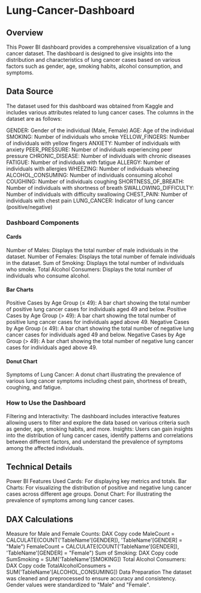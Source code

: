 # Lung-Cancer-Dashboard

## Overview
This Power BI dashboard provides a comprehensive visualization of a lung cancer dataset. The dashboard is designed to give insights into the distribution and characteristics of lung cancer cases based on various factors such as gender, age, smoking habits, alcohol consumption, and symptoms.

## Data Source
The dataset used for this dashboard was obtained from Kaggle and includes various attributes related to lung cancer cases. The columns in the dataset are as follows:

GENDER: Gender of the individual (Male, Female)
AGE: Age of the individual
SMOKING: Number of individuals who smoke
YELLOW_FINGERS: Number of individuals with yellow fingers
ANXIETY: Number of individuals with anxiety
PEER_PRESSURE: Number of individuals experiencing peer pressure
CHRONIC_DISEASE: Number of individuals with chronic diseases
FATIGUE: Number of individuals with fatigue
ALLERGY: Number of individuals with allergies
WHEEZING: Number of individuals wheezing
ALCOHOL_CONSUMING: Number of individuals consuming alcohol
COUGHING: Number of individuals coughing
SHORTNESS_OF_BREATH: Number of individuals with shortness of breath
SWALLOWING_DIFFICULTY: Number of individuals with difficulty swallowing
CHEST_PAIN: Number of individuals with chest pain
LUNG_CANCER: Indicator of lung cancer (positive/negative)
### Dashboard Components
 #### Cards
Number of Males: Displays the total number of male individuals in the dataset.
Number of Females: Displays the total number of female individuals in the dataset.
Sum of Smoking: Displays the total number of individuals who smoke.
Total Alcohol Consumers: Displays the total number of individuals who consume alcohol.
#### Bar Charts
Positive Cases by Age Group (≤ 49): A bar chart showing the total number of positive lung cancer cases for individuals aged 49 and below.
Positive Cases by Age Group (> 49): A bar chart showing the total number of positive lung cancer cases for individuals aged above 49.
Negative Cases by Age Group (≤ 49): A bar chart showing the total number of negative lung cancer cases for individuals aged 49 and below.
Negative Cases by Age Group (> 49): A bar chart showing the total number of negative lung cancer cases for individuals aged above 49.
#### Donut Chart
Symptoms of Lung Cancer: A donut chart illustrating the prevalence of various lung cancer symptoms including chest pain, shortness of breath, coughing, and fatigue.
### How to Use the Dashboard
Filtering and Interactivity: The dashboard includes interactive features allowing users to filter and explore the data based on various criteria such as gender, age, smoking habits, and more.
Insights: Users can gain insights into the distribution of lung cancer cases, identify patterns and correlations between different factors, and understand the prevalence of symptoms among the affected individuals.
## Technical Details
Power BI Features Used
Cards: For displaying key metrics and totals.
Bar Charts: For visualizing the distribution of positive and negative lung cancer cases across different age groups.
Donut Chart: For illustrating the prevalence of symptoms among lung cancer cases.
 ## DAX Calculations
Measure for Male and Female Counts:
DAX
Copy code
MaleCount = CALCULATE(COUNT('TableName'[GENDER]), 'TableName'[GENDER] = "Male")
FemaleCount = CALCULATE(COUNT('TableName'[GENDER]), 'TableName'[GENDER] = "Female")
Sum of Smoking:
DAX
Copy code
SumSmoking = SUM('TableName'[SMOKING])
Total Alcohol Consumers:
DAX
Copy code
TotalAlcoholConsumers = SUM('TableName'[ALCOHOL_CONSUMING])
Data Preparation
The dataset was cleaned and preprocessed to ensure accuracy and consistency.
Gender values were standardized to "Male" and "Female".

